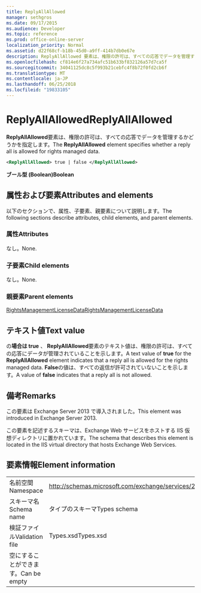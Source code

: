 ```yaml
---
title: ReplyAllAllowed
manager: sethgros
ms.date: 09/17/2015
ms.audience: Developer
ms.topic: reference
ms.prod: office-online-server
localization_priority: Normal
ms.assetid: d22f68cf-b18b-45d0-a9ff-414b7db0e67e
description: ReplyAllAllowed 要素は、権限の許可は、すべての応答でデータを管理するかどうかを指定します。
ms.openlocfilehash: cf814e6f27a734afc51b633bf832126a57d7ca5f
ms.sourcegitcommit: 34041125dc8c5f993b21cebfc4f8b72f0fd2cb6f
ms.translationtype: MT
ms.contentlocale: ja-JP
ms.lasthandoff: 06/25/2018
ms.locfileid: "19833105"
---
```

# <a name="replyallallowed"></a><span data-ttu-id="c8061-103">ReplyAllAllowed</span><span class="sxs-lookup"><span data-stu-id="c8061-103">ReplyAllAllowed</span></span>

<span data-ttu-id="c8061-104">**ReplyAllAllowed**要素は、権限の許可は、すべての応答でデータを管理するかどうかを指定します。</span><span class="sxs-lookup"><span data-stu-id="c8061-104">The **ReplyAllAllowed** element specifies whether a reply all is allowed for rights managed data.</span></span> 
  
```XML
<ReplyAllAllowed> true | false </ReplyAllAllowed>
```

 <span data-ttu-id="c8061-105">**ブール型 (Boolean)**</span><span class="sxs-lookup"><span data-stu-id="c8061-105">**Boolean**</span></span>
## <a name="attributes-and-elements"></a><span data-ttu-id="c8061-106">属性および要素</span><span class="sxs-lookup"><span data-stu-id="c8061-106">Attributes and elements</span></span>

<span data-ttu-id="c8061-107">以下のセクションで、属性、子要素、親要素について説明します。</span><span class="sxs-lookup"><span data-stu-id="c8061-107">The following sections describe attributes, child elements, and parent elements.</span></span>
  
### <a name="attributes"></a><span data-ttu-id="c8061-108">属性</span><span class="sxs-lookup"><span data-stu-id="c8061-108">Attributes</span></span>

<span data-ttu-id="c8061-109">なし。</span><span class="sxs-lookup"><span data-stu-id="c8061-109">None.</span></span>
  
### <a name="child-elements"></a><span data-ttu-id="c8061-110">子要素</span><span class="sxs-lookup"><span data-stu-id="c8061-110">Child elements</span></span>

<span data-ttu-id="c8061-111">なし。</span><span class="sxs-lookup"><span data-stu-id="c8061-111">None.</span></span>
  
### <a name="parent-elements"></a><span data-ttu-id="c8061-112">親要素</span><span class="sxs-lookup"><span data-stu-id="c8061-112">Parent elements</span></span>

[<span data-ttu-id="c8061-113">RightsManagementLicenseData</span><span class="sxs-lookup"><span data-stu-id="c8061-113">RightsManagementLicenseData</span></span>](rightsmanagementlicensedata.md)
  
## <a name="text-value"></a><span data-ttu-id="c8061-114">テキスト値</span><span class="sxs-lookup"><span data-stu-id="c8061-114">Text value</span></span>

<span data-ttu-id="c8061-115">の**場合は true** 、 **ReplyAllAllowed**要素のテキスト値は、権限の許可は、すべての応答にデータが管理されていることを示します。</span><span class="sxs-lookup"><span data-stu-id="c8061-115">A text value of **true** for the **ReplyAllAllowed** element indicates that a reply all is allowed for the rights managed data.</span></span> <span data-ttu-id="c8061-116">**False**の値は、すべての返信が許可されていないことを示します。</span><span class="sxs-lookup"><span data-stu-id="c8061-116">A value of **false** indicates that a reply all is not allowed.</span></span> 
  
## <a name="remarks"></a><span data-ttu-id="c8061-117">備考</span><span class="sxs-lookup"><span data-stu-id="c8061-117">Remarks</span></span>

<span data-ttu-id="c8061-118">この要素は Exchange Server 2013 で導入されました。</span><span class="sxs-lookup"><span data-stu-id="c8061-118">This element was introduced in Exchange Server 2013.</span></span>
  
<span data-ttu-id="c8061-119">この要素を記述するスキーマは、Exchange Web サービスをホストする IIS 仮想ディレクトリに置かれています。</span><span class="sxs-lookup"><span data-stu-id="c8061-119">The schema that describes this element is located in the IIS virtual directory that hosts Exchange Web Services.</span></span>
  
## <a name="element-information"></a><span data-ttu-id="c8061-120">要素情報</span><span class="sxs-lookup"><span data-stu-id="c8061-120">Element information</span></span>

|||
|:-----|:-----|
|<span data-ttu-id="c8061-121">名前空間</span><span class="sxs-lookup"><span data-stu-id="c8061-121">Namespace</span></span>  <br/> |http://schemas.microsoft.com/exchange/services/2006/types  <br/> |
|<span data-ttu-id="c8061-122">スキーマ名</span><span class="sxs-lookup"><span data-stu-id="c8061-122">Schema name</span></span>  <br/> |<span data-ttu-id="c8061-123">タイプのスキーマ</span><span class="sxs-lookup"><span data-stu-id="c8061-123">Types schema</span></span>  <br/> |
|<span data-ttu-id="c8061-124">検証ファイル</span><span class="sxs-lookup"><span data-stu-id="c8061-124">Validation file</span></span>  <br/> |<span data-ttu-id="c8061-125">Types.xsd</span><span class="sxs-lookup"><span data-stu-id="c8061-125">Types.xsd</span></span>  <br/> |
|<span data-ttu-id="c8061-126">空にすることができます。</span><span class="sxs-lookup"><span data-stu-id="c8061-126">Can be empty</span></span>  <br/> ||
   

